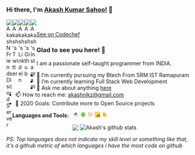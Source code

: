 ### Hi there, I'm [Akash Kumar Sahoo!](https://akashfit2max.github.io/personal-cv/) 👋
<a href="https://discord.com/channels/@me">
  <img align="left" alt="Akash N Friends Discord Server" width="16px" src="https://cdn.jsdelivr.net/npm/simple-icons@v3/icons/discord.svg" />
</a>
<a href="https://twitter.com/AkashKu73624735">
  <img align="left" alt="Akash's Twitter" width="16px" src="https://cdn.jsdelivr.net/npm/simple-icons@v3/icons/twitter.svg" />
</a>
<a href="https://www.linkedin.com/in/akash-kumar-sahoo-8b5348188/">
  <img align="left" alt="Akash's Linkdein" width="16px" src="https://cdn.jsdelivr.net/npm/simple-icons@v3/icons/linkedin.svg" />
</a>
<a href="https://github.com/akashfit2max">
  <img align="left" alt="Akash's Github" width="16px" src="https://cdn.jsdelivr.net/npm/simple-icons@v3/icons/github.svg" />
</a>
<a href="https://www.instagram.com/akash_k.u.m.a.r/">
  <img align="left" alt="Akash's Instagram" width="16px" src="https://cdn.jsdelivr.net/npm/simple-icons@v3/icons/instagram.svg" />
</a>
<br />

[See on Codechef](https://www.codechef.com/users/akash_kumar123)

### Glad to see you here! 🤩 &nbsp;

I am a passionate self-taught programmer from INDIA.
- 🔭 I’m currently pursuing my Btech From SRM IST Ramapuram
- 🌱 I’m currently learning Full Stack Web Development
- 💬 Ask me about anything [here](https://discord.com/channels/@me)
- 📫 How to reach me: akashnikz@gmail.com <br>
- 🥅 2020 Goals: Contribute more to Open Source projects

**Languages and Tools:** &nbsp;
<code><img height="15" src="https://raw.githubusercontent.com/github/explore/80688e429a7d4ef2fca1e82350fe8e3517d3494d/topics/python/python.png"></code>
<code><img height="15" src="https://raw.githubusercontent.com/github/explore/80688e429a7d4ef2fca1e82350fe8e3517d3494d/topics/android/android.png"></code>
<code><img height="15" src="https://raw.githubusercontent.com/github/explore/56a826d05cf762b2b50ecbe7d492a839b04f3fbf/topics/laravel/laravel.png"></code>
<code><img height="15" src="https://raw.githubusercontent.com/github/explore/80688e429a7d4ef2fca1e82350fe8e3517d3494d/topics/javascript/javascript.png"></code>
<code><img height="15" src="https://raw.githubusercontent.com/github/explore/80688e429a7d4ef2fca1e82350fe8e3517d3494d/topics/firebase/firebase.png"></code>

<p align="center">
  <img align="center" src="https://github-readme-stats.vercel.app/api/top-langs/?username=akashfit2max&theme=radical&hide_langs_below=1&layout=compact" />
  <img align="center" src="https://github-readme-stats.vercel.app/api?username=Akash Kumar&show_icons=true&theme=radical&line_height=21" alt="Akash's github stats"/>
</p>

*PS: Top languages does not indicate my skill level or something like that, it's a github metric of which languages i have the most code on github*

<br />

